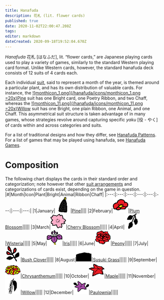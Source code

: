 ```yaml
---
title: Hanafuda
description: 花札 (lit. flower cards)
published: true
date: 2020-11-02T22:00:47.208Z
tags: 
editor: markdown
dateCreated: 2020-09-18T19:52:04.670Z
---
```


*Hanafuda* 花札 [はなふだ], lit. “flower cards,” are Japanese playing cards used to play a variety of games, similarly to the standard Western playing card format. Unlike Western cards, however, the standard hanafuda deck consists of 12 suits of 4 cards each.

Each individual [suit](/en/hanafuda/suits), said to represent a month of the year, is themed around a particular plant, and has its own distribution of valuable cards. For instance, the [![monthicon_1.png](/hanafuda/icons/monthicon_1.png =20x)Pine](/en/hanafuda/suits/pine) suit has one Bright card, one Poetry Ribbon, and two Chaff, whereas the [![monthicon_11.png](/hanafuda/icons/monthicon_11.png =20x)Willow](/en/hanafuda/suits/willow) suit has one Bright, one plain Ribbon, one Animal, and one Chaff. This asymmetrical suit structure is taken advantage of in many games, whose strategies revolve around capturing specific *yaku* [役 - やく] of cards within and across categories and suits.

For a list of traditional designs and how they differ, see [Hanafuda Patterns](/en/hanafuda/patterns). For a list of games that may be played using hanafuda, see [Hanafuda Games](/en/hanafuda/games).

# Composition
The following chart displays the cards in their standard order and categorization; note however that other [suit arrangements](/en/hanafuda/suits#arrangement-of-suits) and categorizations of cards exist, depending on the game in question.
|#|Month|Icon|Plant|Bright|Animal|Ribbon|Chaff|
|:---:|:---:|:---:|:---:|:---:|:---:|:---:|:---:|
|1|January|![Icon for month 1](/hanafuda/icons/monthicon_1.png)|[Pine](/en/hanafuda/suits/pine)||||
|2|February|![Icon for month 2](/hanafuda/icons/monthicon_2.png)|[Plum Blossom](/en/hanafuda/suits/plum-blossom)|||||
|3|March|![Icon for month 3](/hanafuda/icons/monthicon_3.png)|[Cherry Blossom](/en/hanafuda/suits/cherry-blossom)|||||
|4|April|![Icon for month 4](/hanafuda/icons/monthicon_4.png)|[Wisteria](/en/hanafuda/suits/wisteria)|||||
|5|May|![Icon for month 5](/hanafuda/icons/monthicon_5.png)|[Iris](/en/hanafuda/suits/iris)|||||
|6|June|![Icon for month 6](/hanafuda/icons/monthicon_6.png)|[Peony](/en/hanafuda/suits/peony)|||||
|7|July|![Icon for month 7](/hanafuda/icons/monthicon_7.png)|[Bush Clover](/en/hanafuda/suits/bush-clover)|||||
|8|August|![Icon for month 8](/hanafuda/icons/monthicon_8.png)|[Susuki Grass](/en/hanafuda/suits/susuki-grass)|||||
|9|September|![Icon for month 9](/hanafuda/icons/monthicon_9.png)|[Chrysanthemum](/en/hanafuda/suits/chrysanthemum)|||||
|10|October|![Icon for month 10](/hanafuda/icons/monthicon_10.png)|[Maple](/en/hanafuda/suits/maple)|||||
|11|November|![Icon for month 11](/hanafuda/icons/monthicon_11.png)|[Willow](/en/hanafuda/suits/willow)|||||
|12|December|![Icon for month 12](/hanafuda/icons/monthicon_12.png)|[Paulownia](/en/hanafuda/suits/paulownia)|||||

